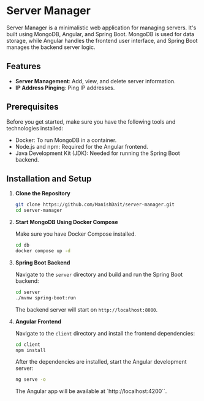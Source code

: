 # Server Manager

Server Manager is a minimalistic web application for managing servers. It's built using MongoDB, Angular, and Spring Boot. MongoDB is used for data storage, while Angular handles the frontend user interface, and Spring Boot manages the backend server logic.

## Features

- **Server Management**: Add, view, and delete server information.
- **IP Address Pinging**: Ping IP addresses.

## Prerequisites

Before you get started, make sure you have the following tools and technologies installed:

- Docker: To run MongoDB in a container.
- Node.js and npm: Required for the Angular frontend.
- Java Development Kit (JDK): Needed for running the Spring Boot backend.

## Installation and Setup

1. **Clone the Repository**

   ```bash
   git clone https://github.com/ManishDait/server-manager.git
   cd server-manager
   ```
2. **Start MongoDB Using Docker Compose**

   Make sure you have Docker Compose installed.
   ```bash
   cd db
   docker compose up -d
   ```
3. **Spring Boot Backend**

   Navigate to the `server` directory and build and run the Spring Boot backend:
   ```bash
   cd server
   ./mvnw spring-boot:run
   ```
   The backend server will start on `http://localhost:8080`.

4. **Angular Frontend**

   Navigate to the `client` directory and install the frontend dependencies:
   ```bash
   cd client
   npm install
   ```

   After the dependencies are installed, start the Angular development server:

   ```bash
   ng serve -o
   ```
   The Angular app will be available at `http://localhost:4200``.